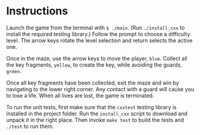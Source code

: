 # Instructions

Launch the game from the terminal with `$ ./main`. (Run `./install_cxx` to install the required testing library.) Follow the prompt to choose a difficulty level. The arrow keys rotate the level selection and return selects the active one.

Once in the maze, use the arrow keys to move the player, `blue`. Collect all the key fragments, `yellow`, to create the key, while avoiding the guards, `green`.

Once all key fragments have been collected, exit the maze and win by navigating to the lower right corner. Any contact with a guard will cause you to lose a life. When all lives are lost, the game is terminated.

To run the unit tests, first make sure that the `cxxtest` testing library is installed in the project folder. Run the `install_cxx` script to download and unpack it in the right place. Then invoke `make test` to build the tests and `./test` to run them.
